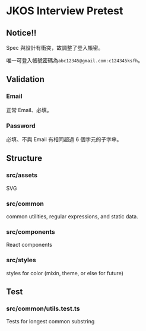 # JKOS Interview Pretest

## Notice!!

Spec 與設計有衝突，故調整了登入帳密。

唯一可登入帳號密碼為`abc12345@gmail.com:c124345ksfh`。

## Validation

### Email

正常 Email、必填。

### Password

必填、不與 Email 有相同超過 6 個字元的子字串。

## Structure

### src/assets

SVG

### src/common

common utilities, regular expressions, and static data.

### src/components

React components

### src/styles

styles for color (mixin, theme, or else for future)

## Test

### src/common/utils.test.ts

Tests for longest common substring
